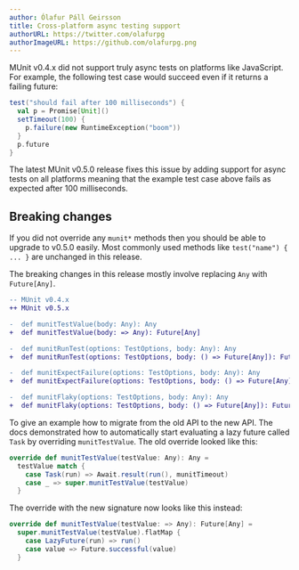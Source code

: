 ```yaml
---
author: Ólafur Páll Geirsson
title: Cross-platform async testing support
authorURL: https://twitter.com/olafurpg
authorImageURL: https://github.com/olafurpg.png
---
```


MUnit v0.4.x did not support truly async tests on platforms like JavaScript. For
example, the following test case would succeed even if it returns a failing
future:

```scala
test("should fail after 100 milliseconds") {
  val p = Promise[Unit]()
  setTimeout(100) {
    p.failure(new RuntimeException("boom"))
  }
  p.future
}
```

The latest MUnit v0.5.0 release fixes this issue by adding support for async
tests on all platforms meaning that the example test case above fails as
expected after 100 milliseconds.

## Breaking changes

If you did not override any `munit*` methods then you should be able to upgrade
to v0.5.0 easily. Most commonly used methods like `test("name") { ... }` are
unchanged in this release.

The breaking changes in this release mostly involve replacing `Any` with
`Future[Any]`.

```diff
-- MUnit v0.4.x
++ MUnit v0.5.x

-  def munitTestValue(body: Any): Any
+  def munitTestValue(body: => Any): Future[Any]

-  def munitRunTest(options: TestOptions, body: Any): Any
+  def munitRunTest(options: TestOptions, body: () => Future[Any]): Future[Any]

-  def munitExpectFailure(options: TestOptions, body: Any): Any
+  def munitExpectFailure(options: TestOptions, body: () => Future[Any]): Future[Any]

-  def munitFlaky(options: TestOptions, body: Any): Any
+  def munitFlaky(options: TestOptions, body: () => Future[Any]): Future[Any]
```

To give an example how to migrate from the old API to the new API. The docs
demonstrated how to automatically start evaluating a lazy future called `Task`
by overriding `munitTestValue`. The old override looked like this:

```scala
override def munitTestValue(testValue: Any): Any =
  testValue match {
    case Task(run) => Await.result(run(), munitTimeout)
    case _ => super.munitTestValue(testValue)
  }
```

The override with the new signature now looks like this instead:

```scala
override def munitTestValue(testValue: => Any): Future[Any] =
  super.munitTestValue(testValue).flatMap {
    case LazyFuture(run) => run()
    case value => Future.successful(value)
  }
```
